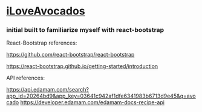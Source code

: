 # [iLoveAvocados](http://iloveavocados.s3-website-us-west-1.amazonaws.com/)

<h3>initial built to familiarize myself with react-bootstrap</h3>

React-Bootstrap references:

https://github.com/react-bootstrap/react-bootstrap

https://react-bootstrap.github.io/getting-started/introduction

API references:

https://api.edamam.com/search?app_id=20264bd9&app_key=03641c942af1dfe6341983b6713d9e45&q=avocado
https://developer.edamam.com/edamam-docs-recipe-api
